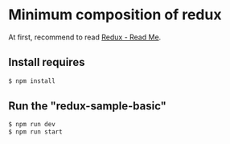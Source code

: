 # Minimum composition of redux

At first, recommend to read [Redux - Read Me](https://redux.js.org).

## Install requires
``` sh
$ npm install
```

## Run the "redux-sample-basic"
``` sh
$ npm run dev
$ npm run start
```
